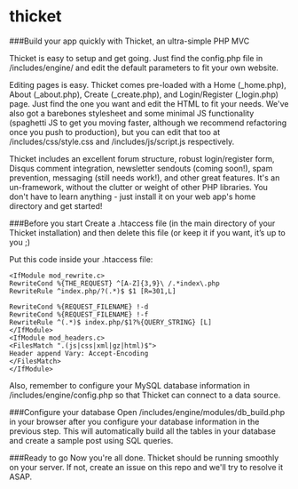 # thicket
###Build your app quickly with Thicket, an ultra-simple PHP MVC 

Thicket is easy to setup and get going. Just find the config.php file in /includes/engine/ and edit the default parameters to fit your own website. 

Editing pages is easy. Thicket comes pre-loaded with a Home (_home.php), About (_about.php), Create (_create.php), and Login/Register (_login.php) page. Just find the one you want and edit the HTML to fit your needs. We've also got a barebones stylesheet and some minimal JS functionality (spaghetti JS to get you moving faster, although we recommend refactoring once you push to production), but you can edit that too at /includes/css/style.css and /includes/js/script.js respectively.

Thicket includes an excellent forum structure, robust login/register form, Disqus comment integration, newsletter sendouts (coming soon!), spam prevention, messaging (still needs work!), and other great features. It's an un-framework, without the clutter or weight of other PHP libraries. You don't have to learn anything - just install it on your web app's home directory and get started!

###Before you start
Create a .htaccess file (in the main directory of your Thicket installation) and then delete this file (or keep it if you want, it’s up to you ;)

Put this code inside your .htaccess file:

```
<IfModule mod_rewrite.c>
RewriteCond %{THE_REQUEST} ^[A-Z]{3,9}\ /.*index\.php
RewriteRule ^index.php/?(.*)$ $1 [R=301,L]

RewriteCond %{REQUEST_FILENAME} !-d
RewriteCond %{REQUEST_FILENAME} !-f
RewriteRule ^(.*)$ index.php/$1?%{QUERY_STRING} [L]
</IfModule>
<IfModule mod_headers.c>
<FilesMatch ".(js|css|xml|gz|html)$">
Header append Vary: Accept-Encoding
</FilesMatch>
</IfModule>
```

Also, remember to configure your MySQL database information in /includes/engine/config.php so that Thicket can connect to a data source.

###Configure your database
Open /includes/engine/modules/db_build.php in your browser after you configure your database information in the previous step. This will automatically build all the tables in your database and create a sample post using SQL queries.

###Ready to go
Now you're all done. Thicket should be running smoothly on your server. If not, create an issue on this repo and we'll try to resolve it ASAP.